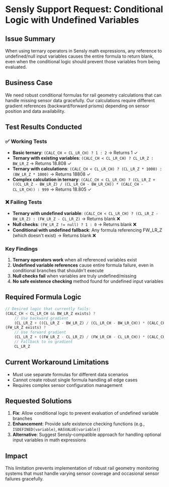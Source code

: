 # Sensly Support Request: Conditional Logic with Undefined Variables

## Issue Summary
When using ternary operators in Sensly math expressions, any reference to undefined/null input variables causes the entire formula to return blank, even when the conditional logic should prevent those variables from being evaluated.

## Business Case
We need robust conditional formulas for rail geometry calculations that can handle missing sensor data gracefully. Our calculations require different gradient references (backward/forward prisms) depending on sensor position and data availability.

## Test Results Conducted

### ✅ Working Tests
- **Basic ternary**: `(CALC_CH < CL_LR_CH) ? 1 : 2` → Returns 1 ✓
- **Ternary with existing variables**: `(CALC_CH < CL_LR_CH) ? CL_LR_Z : BW_LR_Z` → Returns 18.808 ✓
- **Ternary with calculations**: `(CALC_CH < CL_LR_CH) ? (CL_LR_Z * 1000) : (BW_LR_Z * 1000)` → Returns 18808 ✓
- **Complex calculation in ternary**: `(CALC_CH < CL_LR_CH) ? (CL_LR_Z + ((CL_LR_Z - BW_LR_Z) / (CL_LR_CH - BW_LR_CH)) * (CALC_CH - CL_LR_CH)) : 999` → Returns 18.805 ✓

### ❌ Failing Tests
- **Ternary with undefined variable**: `(CALC_CH < CL_LR_CH) ? (CL_LR_Z - BW_LR_Z) : (FW_LR_Z - CL_LR_Z)` → Returns blank ❌
- **Null checks**: `(FW_LR_Z != null) ? 1 : 0` → Returns blank ❌
- **Conditional with undefined fallback**: Any formula referencing FW_LR_Z (which doesn't exist) → Returns blank ❌

### Key Findings
1. **Ternary operators work** when all referenced variables exist
2. **Undefined variable references** cause entire formula failure, even in conditional branches that shouldn't execute
3. **Null checks fail** when variables are truly undefined/missing
4. **No safe existence checking** method found for undefined input variables

## Required Formula Logic
```javascript
// Desired logic that currently fails:
(CALC_CH < CL_LR_CH && BW_LR_Z exists) ? 
    // Use backward gradient
    (CL_LR_Z + ((CL_LR_Z - BW_LR_Z) / (CL_LR_CH - BW_LR_CH)) * (CALC_CH - CL_LR_CH)) :
(FW_LR_Z exists) ?
    // Use forward gradient  
    (CL_LR_Z + ((FW_LR_Z - CL_LR_Z) / (FW_LR_CH - CL_LR_CH)) * (CALC_CH - CL_LR_CH)) :
    // Fallback to no gradient
    CL_LR_Z
```

## Current Workaround Limitations
- Must use separate formulas for different data scenarios
- Cannot create robust single formula handling all edge cases
- Requires complex sensor configuration management

## Requested Solutions
1. **Fix**: Allow conditional logic to prevent evaluation of undefined variable branches
2. **Enhancement**: Provide safe existence checking functions (e.g., `ISDEFINED(variable)`, `HASVALUE(variable)`)
3. **Alternative**: Suggest Sensly-compatible approach for handling optional input variables in math expressions

## Impact
This limitation prevents implementation of robust rail geometry monitoring systems that must handle varying sensor coverage and occasional sensor failures gracefully.
